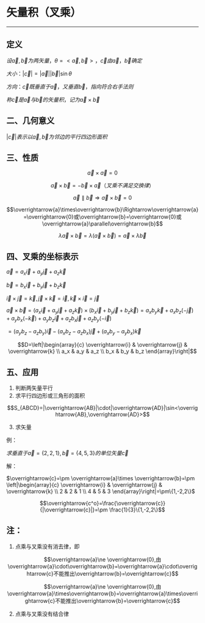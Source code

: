 # 矢量积（叉乘）

---

## 定义

$设\overrightarrow{a},\overrightarrow{b}为两矢量，\theta = <\overrightarrow{a},\overrightarrow{b}>，\overrightarrow{c}由\overrightarrow{a}，\overrightarrow{b}确定$

$大小：|\overrightarrow{c}|=|\overrightarrow{a}||\overrightarrow{b}|\sin \theta$

$方向：\overrightarrow{c}既垂直于\overrightarrow{a}，又垂直\overrightarrow{b}，指向符合右手法则$

$称\overrightarrow{c}是\overrightarrow{a}与\overrightarrow{b}的矢量积，记为\overrightarrow{a}\times\overrightarrow{b}$

## 二、几何意义

$|\overrightarrow{c}|表示以\overrightarrow{a},\overrightarrow{b}为邻边的平行四边形面积$

## 三、性质

$$\overrightarrow{a}\times \overrightarrow{a}=0$$

$$\overrightarrow{a}\times \overrightarrow{b}=-\overrightarrow{b}\times\overrightarrow{a}（叉乘不满足交换律）$$

$$\overrightarrow{a}\parallel\overrightarrow{b}\Rightarrow\overrightarrow{a}\times \overrightarrow{b}=0$$

$$\overrightarrow{a}\times\overrightarrow{b}\Rightarrow\overrightarrow{a}=\overrightarrow{0}或\overrightarrow{b}=\overrightarrow{0}或\overrightarrow{a}\parallel\overrightarrow{b}$$

$$\lambda \overrightarrow{a}\times\overrightarrow{b}=\lambda(\overrightarrow{a}\times \overrightarrow{b})=\overrightarrow{a}\times\lambda\overrightarrow{b}$$

## 四、叉乘的坐标表示

$\overrightarrow{a}=a_x\overrightarrow{i}+a_y\overrightarrow{j}+a_z\overrightarrow{k}$

$\overrightarrow{b}=b_x\overrightarrow{i}+b_y\overrightarrow{j}+b_z\overrightarrow{k}$

$\overrightarrow{i}\times\overrightarrow{j}=\overrightarrow{k},\overrightarrow{j}\times \overrightarrow{k}=\overrightarrow{i},\overrightarrow{k}\times\overrightarrow{i}=\overrightarrow{j}$

$\overrightarrow{a}\times\overrightarrow{b}=(a_x\overrightarrow{i}+a_y\overrightarrow{j}+a_z\overrightarrow{k})\times(b_x\overrightarrow{i}+b_y\overrightarrow{j}+b_z\overrightarrow{k})=a_xb_y\overrightarrow{k}+a_xb_z(-\overrightarrow{j})+a_yb_x(-\overrightarrow{k})+a_yb_z\overrightarrow{i}+a_zb_x\overrightarrow{j}+a_zb_y(-\overrightarrow{i})$

$=(a_yb_z-a_zb_y)\overrightarrow{i}-(a_xb_z-a_zb_x)\overrightarrow{j}+(a_xb_y-a_yb_x)\overrightarrow{k}$

$$D=\left|\begin{array}{c}
    \overrightarrow{i} & \overrightarrow{j} & \overrightarrow{k} \\
    a_x & a_y & a_z \\
    b_x & b_y & b_z
\end{array}\right|$$

## 五、应用

1. 判断两矢量平行
2. 求平行四边形或三角形的面积

$$S_{ABCD}=|\overrightarrow{AB}|\cdot|\overrightarrow{AD}|\sin<\overrightarrow{AB},\overrightarrow{AD}>$$

3. 求矢量

例：

$求垂直于\overrightarrow{a}=\{2,2,1\},\overrightarrow{b}=\{4,5,3\}的单位矢量\overrightarrow{c}$

解：

$\overrightarrow{c}=\pm \overrightarrow{a}\times \overrightarrow{b}=\pm \left|\begin{array}{c}
    \overrightarrow{i} & \overrightarrow{j} & \overrightarrow{k} \\
    2 & 2 & 1 \\
    4 & 5 & 3
\end{array}\right|=\pm\{1,-2,2\}$

$$\overrightarrow{c^o}=\frac{\overrightarrow{c}}{|\overrightarrow{c}|}=\pm \frac{1}{3}\{1,-2,2\}$$

## 注：

1. 点乘与叉乘没有消去律，即

$$\overrightarrow{a}\ne \overrightarrow{0},由\overrightarrow{a}\cdot\overrightarrow{b}=\overrightarrow{a}\cdot\overrightarrow{c}不能推出\overrightarrow{b}=\overrightarrow{c}$$

$$\overrightarrow{a}\ne \overrightarrow{0},由\overrightarrow{a}\times\overrightarrow{b}=\overrightarrow{a}\times\overrightarrow{c}不能推出\overrightarrow{b}=\overrightarrow{c}$$

2. 点乘与叉乘没有结合律